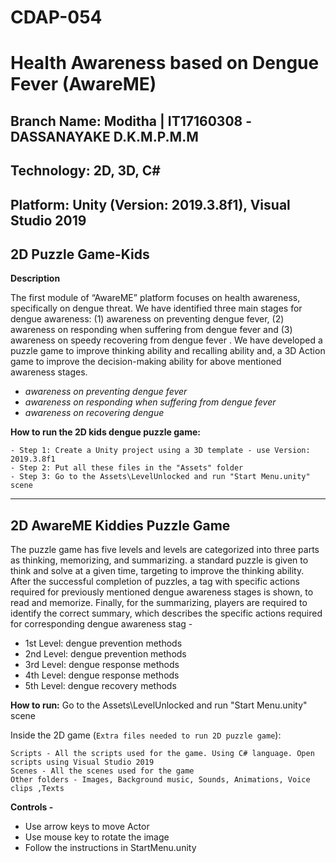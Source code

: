 # CDAP-054

# Health Awareness based on Dengue Fever (AwareME)</h2>
## Branch Name: Moditha | IT17160308 -DASSANAYAKE D.K.M.P.M.M
## Technology: 2D, 3D, C#
## Platform: Unity (Version: 2019.3.8f1), Visual Studio 2019 
## 2D Puzzle Game-Kids

**Description**

The first module of “AwareME” platform focuses on health awareness, specifically on dengue threat. We have identified three main stages for dengue awareness: (1) awareness on preventing dengue fever, (2) awareness on responding when suffering from dengue fever and (3) awareness on speedy recovering from dengue fever . We have developed a puzzle game to improve thinking ability and recalling ability and, a 3D Action game to improve the decision-making ability for above mentioned awareness stages.

- *awareness on preventing dengue fever*
- *awareness on responding when suffering from dengue fever*
- *awareness on recovering dengue*

**How to run the 2D kids dengue puzzle game:**
```
- Step 1: Create a Unity project using a 3D template - use Version: 2019.3.8f1 
- Step 2: Put all these files in the "Assets" folder 
- Step 3: Go to the Assets\LevelUnlocked and run "Start Menu.unity" scene
```


---------------------------------------------------------------------------------------------------------------------------------------------------------------
## 2D AwareME Kiddies Puzzle Game 
The puzzle game has five levels and levels are categorized into three parts as thinking, memorizing, and summarizing.  a standard puzzle is given to think and solve at a given time, targeting to improve the thinking ability. After the successful completion of puzzles, a tag with specific actions required for previously mentioned dengue awareness stages is shown, to read and memorize. Finally, for the summarizing, players are required to identify the correct summary, which describes the specific actions required for corresponding dengue awareness stag -
- 1st Level: dengue prevention methods
- 2nd Level: dengue prevention methods
- 3rd Level: dengue response methods
- 4th Level: dengue response methods
- 5th Level: dengue recovery methods

**How to run:** 
Go to the Assets\LevelUnlocked and run "Start Menu.unity" scene

Inside the 2D game (```Extra files needed to run 2D puzzle game```):
```
Scripts - All the scripts used for the game. Using C# language. Open scripts using Visual Studio 2019
Scenes - All the scenes used for the game
Other folders - Images, Background music, Sounds, Animations, Voice clips ,Texts
```


**Controls -** 
- Use arrow keys to move Actor
- Use mouse key to rotate the image
- Follow the instructions in StartMenu.unity




